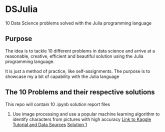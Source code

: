 # DSJulia
10 Data Science problems solved with the Julia programming language

## Purpose
The idea is to tackle 10 different problems in data science and arrive at a reasonable, creative, efficient and beautiful solution using the Julia programming language. 

It is just a method of practice, like self-assignments.
The purpose is to showcase my a bit of capability with the Julia language

## The 10 Problems and their respective solutions
This repo will contain 10 .ipynb solution report files

1. Use image processing and use a popular machine learning algorithm to identify characters from pictures with high accuracy
[Link to Kaggle Tutorial and Data Sources](https://www.kaggle.com/c/street-view-getting-started-with-julia/details/julia-tutorial)
[Solution 1](../blob/master/JuliaSolution#1.ipynb)
